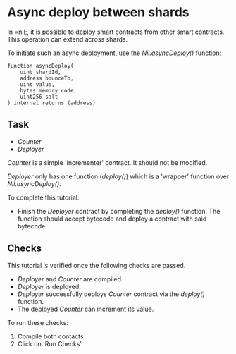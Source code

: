 # Async deploy between shards

In =nil;, it is possible to deploy smart contracts from other smart contracts. This operation can extend across shards.

To initiate such an async deployment, use the *Nil.asyncDeploy()* function:

```solidity
function asyncDeploy(
    uint shardId,
    address bounceTo,
    uint value,
    bytes memory code,
    uint256 salt
) internal returns (address)
```

## Task

* *Counter*
* *Deployer*

*Counter* is a simple 'incrementer' contract. It should not be modified.

*Deployer* only has one function (*deploy()*) which is a 'wrapper' function over *Nil.asyncDeploy()*. 

To complete this tutorial:

* Finish the *Deployer* contract by completing the *deploy()* function. The function should accept bytecode and deploy a contract with said bytecode.

## Checks

This tutorial is verified once the following checks are passed.

* *Deployer* and *Counter* are compiled.
* *Deployer* is deployed.
* *Deployer* successfully deploys *Counter* contract via the *deploy()* function.
* The deployed *Counter* can increment its value.

To run these checks:

1. Compile both contacts
2. Click on 'Run Checks'